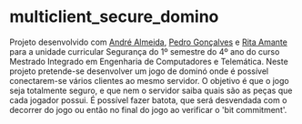 # multiclient_secure_domino

Projeto desenvolvido com [André Almeida](https://github.com/Almeida-a), [Pedro Gonçalves](https://github.com/PedroG-8) e [Rita Amante](https://github.com/rita-amante) para a unidade curricular Segurança do 1º semestre do 4º ano do curso Mestrado Integrado em Engenharia de Computadores e Telemática.
Neste projeto pretende-se desenvolver um jogo de dominó onde é possível conectarem-se vários clientes ao mesmo servidor. O objetivo é que o jogo seja totalmente seguro, e que nem o servidor saiba quais são as peças que cada jogador possui. É possível fazer batota, que será desvendada com o decorrer do jogo ou então no final do jogo ao verificar o 'bit commitment'.
